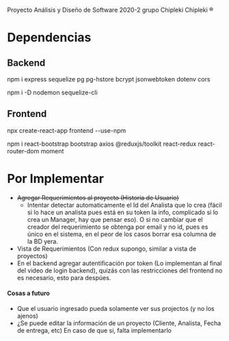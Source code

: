 Proyecto Análisis y Diseño de Software 2020-2 grupo Chipleki Chipleki ®

# Dependencias
## Backend
npm i express sequelize pg pg-hstore bcrypt jsonwebtoken dotenv cors

npm i -D nodemon sequelize-cli
## Frontend
npx create-react-app frontend --use-npm

npm i react-bootstrap bootstrap axios @reduxjs/toolkit react-redux react-router-dom moment

# Por Implementar
* ~~Agregar Requerimientos al proyecto (Historia de Usuario)~~
  + Intentar detectar automaticamente el Id del Analista que lo crea (fácil si lo hace un analista pues está en su token la info, complicado si lo crea un Manager, hay que pensar eso). O si no cambiar que el creador del requerimiento se obtenga por email y no id, pues es único en el sistema, en el peor de los casos borrar esa columna de la BD yera.
* Vista de Requerimientos (Con redux supongo, similar a vista de proyectos)
* En el backend agregar autentificación por token (Lo implementan al final del video de login backend), quizás con las restricciones del frontend no es necesario, esto para despúes.
#### Cosas a futuro
* Que el usuario ingresado pueda solamente ver sus projectos (y no los ajenos)
* ¿Se puede editar la información de un proyecto (Cliente, Analista, Fecha de entrega, etc) En caso de que si, falta implementarlo
